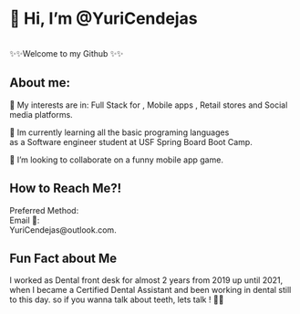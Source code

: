 <h1>👋 Hi, I’m @YuriCendejas</h1> 
<br>
<head> ✨✨Welcome to my Github ✨✨</head>
<body>
<h2>About me: </h2>
<p>👀 My interests are in: Full Stack for , Mobile apps , Retail stores and Social media platforms.</p>
<p> 🌱 Im currently learning all the basic programing languages <br> as a Software engineer student at USF Spring Board Boot Camp. </p>
<p>💞️ I’m looking to collaborate on a funny mobile app game.</p>
<h2>How to Reach Me?!</h2> 
<label> Preferred Method: </label> 
<br>
Email 💌: <br> YuriCendejas@outlook.com.</p>
<h2>Fun Fact about Me</h2>
<p>I worked as Dental front desk for almost 2 years from 2019 up until 2021,
  when I became a Certified Dental Assistant and been working in dental still to this day.
  so if you wanna talk about teeth, lets talk ! 🦷🦷 </p>
</body>

<!---
YuriCendejas/YuriCendejas is a ✨ special ✨ repository because its `README.md` (this file) appears on your GitHub profile.
You can click the Preview link to take a look at your changes.
--->
